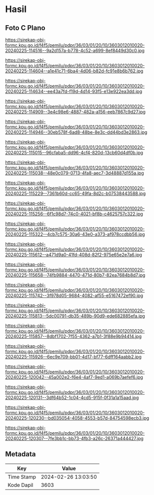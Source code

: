 # Hasil

## Foto C Plano

https://sirekap-obj-formc.kpu.go.id/f4f5/pemilu/pdpr/36/03/01/20/10/3603012010020-20240225-114516--9a2d157a-b778-4c52-a699-8ef8449d30c0.jpg

https://sirekap-obj-formc.kpu.go.id/f4f5/pemilu/pdpr/36/03/01/20/10/3603012010020-20240225-114604--a1e41c71-6ba4-4d06-b82d-fc91e8b6b762.jpg

https://sirekap-obj-formc.kpu.go.id/f4f5/pemilu/pdpr/36/03/01/20/10/3603012010020-20240225-114634--ee43a7fd-f19d-4d14-93f5-e13e922ea3dd.jpg

https://sirekap-obj-formc.kpu.go.id/f4f5/pemilu/pdpr/36/03/01/20/10/3603012010020-20240225-114909--3e4c98e6-4887-482a-a156-eeb7867c9d27.jpg

https://sirekap-obj-formc.kpu.go.id/f4f5/pemilu/pdpr/36/03/01/20/10/3603012010020-20240225-114946--30eb578f-6ad8-48be-8e3c-dd44bd3e2863.jpg

https://sirekap-obj-formc.kpu.go.id/f4f5/pemilu/pdpr/36/03/01/20/10/3603012010020-20240225-115015--96cfaba5-dd96-4cf4-820d-13cb60d4df0b.jpg

https://sirekap-obj-formc.kpu.go.id/f4f5/pemilu/pdpr/36/03/01/20/10/3603012010020-20240225-115038--48e0c079-0713-4fa8-aec7-3d48887d155a.jpg

https://sirekap-obj-formc.kpu.go.id/f4f5/pemilu/pdpr/36/03/01/20/10/3603012010020-20240225-115229--7361b60d-cc65-49fa-8d2c-b07538443588.jpg

https://sirekap-obj-formc.kpu.go.id/f4f5/pemilu/pdpr/36/03/01/20/10/3603012010020-20240225-115256--6f1c98d7-74c0-4021-bf8b-c4625757c322.jpg

https://sirekap-obj-formc.kpu.go.id/f4f5/pemilu/pdpr/36/03/01/20/10/3603012010020-20240225-115322--4cb7c575-30a6-43e0-a373-af978ccdbb56.jpg

https://sirekap-obj-formc.kpu.go.id/f4f5/pemilu/pdpr/36/03/01/20/10/3603012010020-20240225-115612--a471d9a0-41fd-408d-82f2-975e65e2e7a6.jpg

https://sirekap-obj-formc.kpu.go.id/f4f5/pemilu/pdpr/36/03/01/20/10/3603012010020-20240225-115658--74fb9884-4470-471d-80b7-82ea7684b8d7.jpg

https://sirekap-obj-formc.kpu.go.id/f4f5/pemilu/pdpr/36/03/01/20/10/3603012010020-20240225-115742--3f978d05-9684-4082-af55-e5167472ef90.jpg

https://sirekap-obj-formc.kpu.go.id/f4f5/pemilu/pdpr/36/03/01/20/10/3603012010020-20240225-115813--5dc00791-db35-489b-90d9-ede682885efa.jpg

https://sirekap-obj-formc.kpu.go.id/f4f5/pemilu/pdpr/36/03/01/20/10/3603012010020-20240225-115857--8dbf1702-7f55-4362-a7b1-3f88e9b94414.jpg

https://sirekap-obj-formc.kpu.go.id/f4f5/pemilu/pdpr/36/03/01/20/10/3603012010020-20240225-115926--6ec9e709-bb01-4d17-bf77-6dff164aabb2.jpg

https://sirekap-obj-formc.kpu.go.id/f4f5/pemilu/pdpr/36/03/01/20/10/3603012010020-20240225-120042--45a002e2-f6e4-4af7-9ed1-a069b7aefef6.jpg

https://sirekap-obj-formc.kpu.go.id/f4f5/pemilu/pdpr/36/03/01/20/10/3603012010020-20240225-120131--3df64b52-1c04-4cd5-915f-0f31a1a15aad.jpg

https://sirekap-obj-formc.kpu.go.id/f4f5/pemilu/pdpr/36/03/01/20/10/3603012010020-20240225-120230--bd035054-4058-4553-b57d-84754598ecb3.jpg

https://sirekap-obj-formc.kpu.go.id/f4f5/pemilu/pdpr/36/03/01/20/10/3603012010020-20240225-120307--7fe3bb1c-bb73-4fb3-a26c-26371a444427.jpg


## Metadata

| Key        | Value               |
| ---------- | ------------------- |
| Time Stamp | 2024-02-26 13:03:50 |
| Kode Dapil | 3603                |



